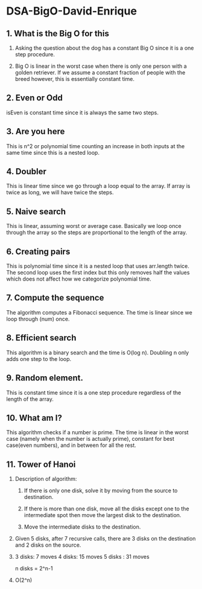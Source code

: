 # DSA-BigO-David-Enrique

## 1. What is the Big O for this

1) Asking the question about the dog has a constant Big O since it is a one step procedure.

2) Big O is linear in the worst case when there is only one person with a golden retriever. If we assume a constant fraction of people with the breed however, this is essentially constant time.

## 2. Even or Odd

isEven is constant time since it is always the same two steps.

## 3. Are you here

This is n^2 or polynomial time counting an increase in both inputs at the same time since this is a nested loop.

## 4. Doubler

This is linear time since we go through a loop equal to the array. If array is twice as long, we will have twice the steps.

## 5. Naive search

This is linear, assuming worst or average case. Basically we loop once through the array so the steps are proportional to the length of the array.

## 6. Creating pairs

This is polynomial time since it is a nested loop that uses arr.length twice. The second loop uses the first index but this only removes half the values which does not affect how we categorize polynomial time.

## 7. Compute the sequence

The algorithm computes a Fibonacci sequence. The time is linear since we loop through (num) once.

## 8. Efficient search

This algorithm is a binary search and the time is O(log n). Doubling n only adds one step to the loop.

## 9. Random element.

This is constant time since it is a one step procedure regardless of the length of the array.

## 10. What am I?

This algorithm checks if a number is prime. The time is linear in the worst case (namely when the number is actually prime), constant for best case(even numbers), and in between for all the rest.


## 11. Tower of Hanoi
1. Description of algorithm:

    1. If there is only one disk, solve it by moving from the source to destination.

    2. If there is more than one disk, move all the disks except one to the intermediate spot then move the largest disk to the destination.

    3. Move the intermediate disks to the destination.

2. Given 5 disks, after 7 recursive calls, there are 3 disks on the destination and 2 disks on the source.

3. 3 disks: 7 moves
    4 disks: 15 moves
      5 disks : 31 moves

    n disks = 2^n-1

4. O(2^n)







